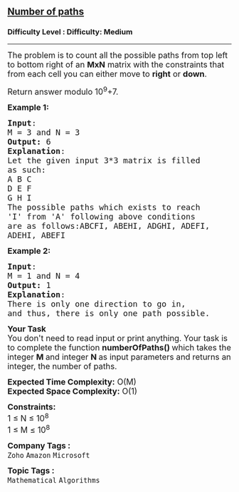 <h2><a href="https://www.geeksforgeeks.org/problems/number-of-paths0926/1?page=17&sortBy=submissions">Number of paths</a></h2><h3>Difficulty Level : Difficulty: Medium</h3><hr><div class="problems_problem_content__Xm_eO"><p><span style="font-size: 18px;">The problem is to count all the possible paths from top left to bottom right of an <strong>MxN</strong>&nbsp;matrix with the constraints that from each cell you can either move to <strong>right</strong> or <strong>down</strong>.</span></p>
<p><span style="font-size: 18px;">Return answer modulo 10<sup>9</sup>+7.</span></p>
<p><span style="font-size: 18px;"><strong>Example 1:</strong></span></p>
<pre><span style="font-size: 18px;"><strong>Input</strong>:
M = 3 and N = 3
<strong>Output:</strong>&nbsp;6
<strong>Explanation</strong>:
Let the given input 3*3 matrix is filled 
as such:
A B C
D E F
G H I
The possible paths which exists to reach 
'I' from 'A' following above conditions 
are as follows:ABCFI, ABEHI, ADGHI, ADEFI, 
ADEHI, ABEFI
</span></pre>
<p><span style="font-size: 18px;"><strong>Example 2:</strong></span></p>
<pre><span style="font-size: 18px;"><strong>Input</strong>:
M = 1 and N = 4
<strong>Output:</strong> 1
<strong>Explanation</strong>:
There is only one direction to go in,<br>and thus, there is only one path possible.<br></span></pre>
<p><span style="font-size: 18px;"><strong style="font-size: 18px;">Your Task</strong><br><span style="font-size: 18px;">You don't need to read input or print anything. Your task is to complete the function <strong>numberOfPaths() </strong>which takes the integer <strong>M </strong>and integer <strong>N </strong>as input parameters and returns an integer, the number of paths.</span></span></p>
<p><span style="font-size: 18px;"><span style="font-size: 18px;"><strong>Expected Time Complexity:</strong> O(M)<br></span><strong style="font-size: 18px;">Expected Space Complexity:</strong><span style="font-size: 18px;">&nbsp;O(1)</span><span style="font-size: 18px;"><br></span></span></p>
<p><span style="font-size: 18px;"><strong>Constraints:</strong></span><br><span style="font-size: 18px;">1 ≤ N ≤ 10<sup>8</sup><br>1 ≤ M ≤ <span style="font-family: -apple-system, BlinkMacSystemFont, 'Segoe UI', Roboto, Oxygen, Ubuntu, Cantarell, 'Open Sans', 'Helvetica Neue', sans-serif;">10</span><sup style="font-family: -apple-system, BlinkMacSystemFont, 'Segoe UI', Roboto, Oxygen, Ubuntu, Cantarell, 'Open Sans', 'Helvetica Neue', sans-serif;">8</sup><br></span></p></div><p><span style=font-size:18px><strong>Company Tags : </strong><br><code>Zoho</code>&nbsp;<code>Amazon</code>&nbsp;<code>Microsoft</code>&nbsp;<br><p><span style=font-size:18px><strong>Topic Tags : </strong><br><code>Mathematical</code>&nbsp;<code>Algorithms</code>&nbsp;